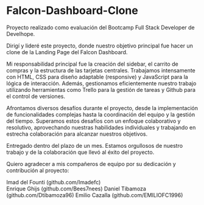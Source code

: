 # Falcon-Dashboard-Clone

Proyecto realizado como evaluación del Bootcamp Full Stack Developer de Develhope.

Dirigí y lideré este proyecto, donde nuestro objetivo principal fue hacer un clone de la Landing Page del Falcon Dashboard.

Mi responsabilidad principal fue la creación del sidebar, el carrito de compras y la estructura de las tarjetas centrales. Trabajamos intensamente con HTML, CSS para diseño adaptable (responsive) y JavaScript para la lógica de interacción. Además, gestionamos eficientemente nuestro trabajo utilizando herramientas como Trello para la gestión de tareas y Github para el control de versiones.

Afrontamos diversos desafíos durante el proyecto, desde la implementación de funcionalidades complejas hasta la coordinación del equipo y la gestión del tiempo. Superamos estos desafíos con un enfoque colaborativo y resolutivo, aprovechando nuestras habilidades individuales y trabajando en estrecha colaboración para alcanzar nuestros objetivos.

Entregado dentro del plazo de un mes. Estamos orgullosos de nuestro trabajo y de la colaboración que llevó al éxito del proyecto.

Quiero agradecer a mis compañeros de equipo por su dedicación y contribución al proyecto:

Imad del Founti (github.com/Imadefc) </br>
Enrique Ghijs (github.com/Bees7nees)
Daniel Tibamoza (github.com/Dtibamoza96)
Emilio Cazalla (github.com/EMILIOFC1996)
